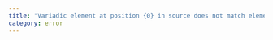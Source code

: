 ```yaml
---
title: "Variadic element at position {0} in source does not match element at position {1} in target."
category: error
---
```

